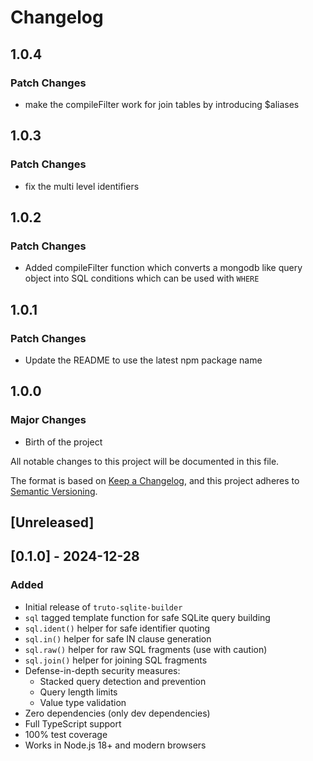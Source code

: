 # Changelog

## 1.0.4

### Patch Changes

- make the compileFilter work for join tables by introducing $aliases

## 1.0.3

### Patch Changes

- fix the multi level identifiers

## 1.0.2

### Patch Changes

- Added compileFilter function which converts a mongodb like query object into SQL conditions which can be used with `WHERE`

## 1.0.1

### Patch Changes

- Update the README to use the latest npm package name

## 1.0.0

### Major Changes

- Birth of the project

All notable changes to this project will be documented in this file.

The format is based on [Keep a Changelog](https://keepachangelog.com/en/1.0.0/),
and this project adheres to [Semantic Versioning](https://semver.org/spec/v2.0.0.html).

## [Unreleased]

## [0.1.0] - 2024-12-28

### Added

- Initial release of `truto-sqlite-builder`
- `sql` tagged template function for safe SQLite query building
- `sql.ident()` helper for safe identifier quoting
- `sql.in()` helper for safe IN clause generation
- `sql.raw()` helper for raw SQL fragments (use with caution)
- `sql.join()` helper for joining SQL fragments
- Defense-in-depth security measures:
  - Stacked query detection and prevention
  - Query length limits
  - Value type validation
- Zero dependencies (only dev dependencies)
- Full TypeScript support
- 100% test coverage
- Works in Node.js 18+ and modern browsers
